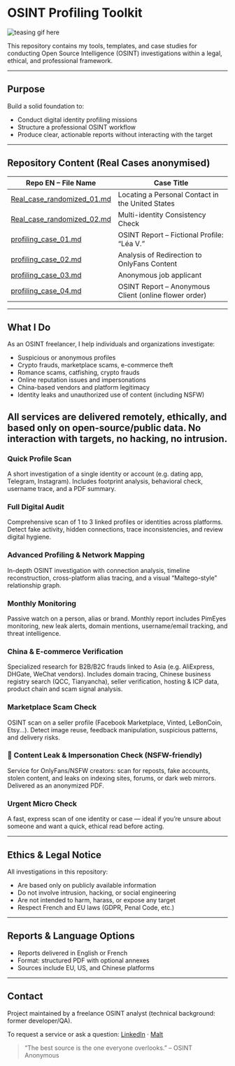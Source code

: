 # OSINT Profiling Toolkit

![teasing gif here]([https://media4.giphy.com/media/v1.Y2lkPTc5MGI3NjExMHFyZnBwZnk3YzV2NGQ5dDh4dTZocHRnYTU0dHRnY3hod3gyejZuNSZlcD12MV9pbnRlcm5hbF9naWZfYnlfaWQmY3Q9Zw/26ybuKc5xTF2gC5na/giphy.gif](https://media.giphy.com/media/v1.Y2lkPWVjZjA1ZTQ3MGxxYWhmYjl4aHB2bmkxOTFscHByNDhzcmdycnc1NDNpajZ4djNrdCZlcD12MV9naWZzX3NlYXJjaCZjdD1n/A7Zc53i8U59SHv9CAm/giphy.gif))

This repository contains my tools, templates, and case studies for conducting Open Source Intelligence (OSINT) investigations within a legal, ethical, and professional framework.

---

## Purpose

Build a solid foundation to:

- Conduct digital identity profiling missions
- Structure a professional OSINT workflow
- Produce clear, actionable reports without interacting with the target

---

## Repository Content (Real Cases anonymised)

| Repo EN – File Name                               | Case Title                                               
|---------------------------------------------------|-----------------------------------------------------------
| [Real_case_randomized_01.md](EN/Real_case_randomized_01.md) | Locating a Personal Contact in the United States
| [Real_case_randomized_02.md](EN/Real_case_randomized_02.md) | Multi-identity Consistency Check                
| [profiling_case_01.md](EN/profiling_case_01.md)   | OSINT Report – Fictional Profile: “Léa V.”                
| [profiling_case_02.md](EN/profiling_case_02.md)   | Analysis of Redirection to OnlyFans Content               
| [profiling_case_03.md](EN/profiling_case_03.md)   | Anonymous job applicant                                   
| [profiling_case_04.md](EN/profiling_case_04.md)   | OSINT Report – Anonymous Client (online flower order)  

---
## What I Do

As an OSINT freelancer, I help individuals and organizations investigate:
 - Suspicious or anonymous profiles
 - Crypto frauds, marketplace scams, e-commerce theft
 - Romance scams, catfishing, crypto frauds
 - Online reputation issues and impersonations
 - China-based vendors and platform legitimacy
 - Identity leaks and unauthorized use of content (including NSFW)

All services are delivered remotely, ethically, and based only on open-source/public data. No interaction with targets, no hacking, no intrusion.
---
### Quick Profile Scan

A short investigation of a single identity or account (e.g. dating app, Telegram, Instagram). Includes footprint analysis, behavioral check, username trace, and a PDF summary.

### Full Digital Audit

Comprehensive scan of 1 to 3 linked profiles or identities across platforms. Detect fake activity, hidden connections, trace inconsistencies, and review digital hygiene.

### Advanced Profiling & Network Mapping

In-depth OSINT investigation with connection analysis, timeline reconstruction, cross-platform alias tracing, and a visual “Maltego-style” relationship graph.

### Monthly Monitoring

Passive watch on a person, alias or brand. Monthly report includes PimEyes monitoring, new leak alerts, domain mentions, username/email tracking, and threat intelligence.

### China & E-commerce Verification

Specialized research for B2B/B2C frauds linked to Asia (e.g. AliExpress, DHGate, WeChat vendors).
Includes domain tracing, Chinese business registry search (QCC, Tianyancha), seller verification, hosting & ICP data, product chain and scam signal analysis.

### Marketplace Scam Check

OSINT scan on a seller profile (Facebook Marketplace, Vinted, LeBonCoin, Etsy...).
Detect image reuse, feedback manipulation, suspicious patterns, and delivery risks.

### 🔞 Content Leak & Impersonation Check (NSFW-friendly)

Service for OnlyFans/NSFW creators: scan for reposts, fake accounts, stolen content, and leaks on indexing sites, forums, or dark web mirrors. Delivered as an anonymized PDF.

### Urgent Micro Check

A fast, express scan of one identity or case — ideal if you’re unsure about someone and want a quick, ethical read before acting.

---

## Ethics & Legal Notice

All investigations in this repository:

- Are based only on publicly available information
- Do not involve intrusion, hacking, or social engineering
- Are not intended to harm, harass, or expose any target
- Respect French and EU laws (GDPR, Penal Code, etc.)
  
---

## Reports & Language Options

- Reports delivered in English or French
- Format: structured PDF with optional annexes
- Sources include EU, US, and Chinese platforms

---

## Contact

Project maintained by a freelance OSINT analyst (technical background: former developer/QA).

To request a service or ask a question: [LinkedIn](https://www.linkedin.com/in/m-lambat/) · [Malt](https://www.malt.fr/profile/mohammadlambat)

> “The best source is the one everyone overlooks.” – OSINT Anonymous
